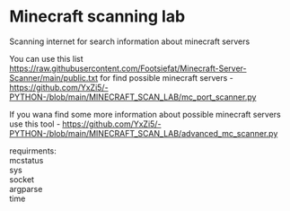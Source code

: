 <h1>Minecraft scanning lab</h1>
Scanning internet for search information about minecraft servers

You can use this list https://raw.githubusercontent.com/Footsiefat/Minecraft-Server-Scanner/main/public.txt for find possible minecraft servers - https://github.com/YxZi5/-PYTHON-/blob/main/MINECRAFT_SCAN_LAB/mc_port_scanner.py

If you wana find some more information about possible minecraft servers use this tool - https://github.com/YxZi5/-PYTHON-/blob/main/MINECRAFT_SCAN_LAB/advanced_mc_scanner.py

requirments: <br />
mcstatus <br />
sys <br />
socket <br /> 
argparse <br /> 
time <br />
